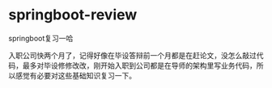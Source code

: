 # springboot-review
springboot复习一哈

入职公司快两个月了，记得好像在毕设答辩前一个月都是在赶论文，没怎么敲过代码，最多对毕设修修改改，刚开始入职到公司都是在导师的架构里写业务代码，所以感觉有必要对这些基础知识复习一下。